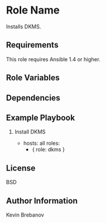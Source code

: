 Role Name
=========

Installs DKMS.

Requirements
------------

This role requires Ansible 1.4 or higher.

Role Variables
--------------

Dependencies
------------

Example Playbook
----------------

1) Install DKMS

    - hosts: all
      roles:
         - { role: dkms }

License
-------

BSD

Author Information
------------------

Kevin Brebanov
